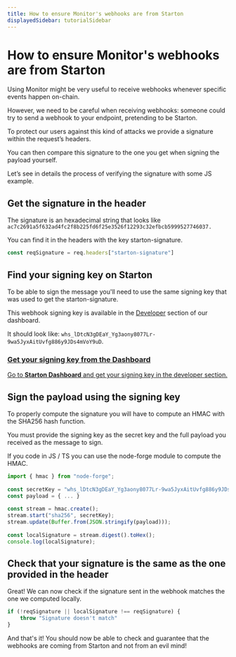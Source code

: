 ```yaml
---
title: How to ensure Monitor's webhooks are from Starton
displayedSidebar: tutorialSidebar
---
```


# How to ensure Monitor's webhooks are from Starton

Using Monitor might be very useful to receive webhooks whenever specific events happen on-chain.

However, we need to be careful when receiving webhooks: someone could try to send a webhook to your endpoint, pretending to be Starton.

To protect our users against this kind of attacks we provide a signature within the request’s headers.

You can then compare this signature to the one you get when signing the payload yourself.

Let’s see in details the process of verifying the signature with some JS example.

## Get the signature in the header

The signature is an hexadecimal string that looks like `ac7c2691a5f632ad4fc2f8b225fd6f25e3526f12293c32efbcb5999527746037.`

You can find it in the headers with the key starton-signature.

```jsx
const reqSignature = req.headers["starton-signature"]
```

## Find your signing key on Starton

To be able to sign the message you'll need to use the same signing key that was used to get the starton-signature.

This webhook signing key is available in the [Developer](/Developer/Discovering-coding-interface.md) section of our dashboard.

It should look like: `whs_lDtcN3gDEaY_Yg3aony8077Lr-9wa5JyxAitUvfg886y9JDs4mVoY9uD`.

<div class="row-is-multiline">

<div class="col col--2" class="cards">
	<a class="button-card button-card--vertical" href="https://app.starton.io/projects">
		<h3>Get your signing key from the Dashboard</h3>
		<div class="button-card__inner">
			<p color="white">Go to <b>Starton Dashboard</b> and get your signing key in the developer section.</p>
		</div>
	</a>
</div>

</div>

## Sign the payload using the signing key

To properly compute the signature you will have to compute an HMAC with the SHA256 hash function.

You must provide the signing key as the secret key and the full payload you received as the message to sign.

If you code in JS / TS you can use the node-forge module to compute the HMAC.

```jsx
import { hmac } from "node-forge";
​
const secretKey = "whs_lDtcN3gDEaY_Yg3aony8077Lr-9wa5JyxAitUvfg886y9JDs4mVoY9uD";
const payload = { ... }
​
const stream = hmac.create();
stream.start("sha256", secretKey);
stream.update(Buffer.from(JSON.stringify(payload)));
​
const localSignature = stream.digest().toHex();
console.log(localSignature);
```

## Check that your signature is the same as the one provided in the header

Great! We can now check if the signature sent in the webhook matches the one we computed locally.

```jsx
if (!reqSignature || localSignature !== reqSignature) {
	throw "Signature doesn't match"
}
```

And that's it! You should now be able to check and guarantee that the webhooks are coming from Starton and not from an evil mind!

